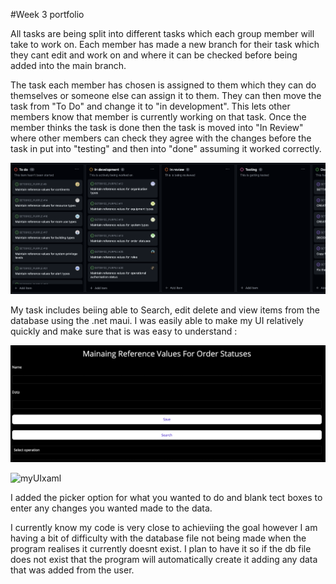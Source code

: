 #Week 3 portfolio

All tasks are being split into different tasks which each group member will take to work on. Each member has made a new branch for their task which they cant edit and work on and where it can be checked before being added into the main branch. 

The task each member has chosen is assigned to them which they can do themselves or someone else can assign it to them. They can then move the task from "To Do" and change it to "in development". This lets other members know that member is currently working on that task. Once the member thinks the task is done then the task is moved into "In Review" where other members can check they agree with the changes before the task in put into "testing" and then into "done" assuming it worked correctly. 

![UpdatedTaskBoard](/Images/UpdatedTaskBoard.png?raw=true)

My task includes beiing able to Search, edit delete and view items from the database using the .net maui. I was easily able to make my UI relatively quickly and make sure that is was easy to understand :

![myUI](/Images/myUI.png?raw=true)

![myUIxaml](/Images/pickerInUI.png?raw=true)

I added the picker option for what you wanted to do and blank tect boxes to enter any changes you wanted made to the data. 

I currently know my code is very close to achieviing the goal however I am having a bit of difficulty with the database file not being made when the program realises it currently doesnt exist.  I plan to have it so if the db file does not exist that the program will automatically create it adding any data that was added from the user. 
